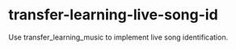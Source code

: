 # transfer-learning-live-song-id
Use transfer_learning_music to implement live song identification.

